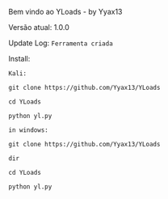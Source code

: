 Bem vindo ao YLoads - by Yyax13

Versão atual: 1.0.0

Update Log: ``` Ferramenta criada ```

Install:

```
Kali:

git clone https://github.com/Yyax13/YLoads

cd YLoads

python yl.py
```

```
in windows:

git clone https://github.com/Yyax13/YLoads

dir

cd YLoads

python yl.py
```

